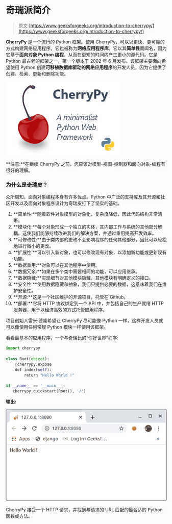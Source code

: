 # 奇瑞派简介

> 原文:[https://www.geeksforgeeks.org/introduction-to-cherrypy/](https://www.geeksforgeeks.org/introduction-to-cherrypy/)

**CherryPy** 是一个流行的 Python 框架。使用 CherryPy，可以以更快、更可靠的方式构建网络应用程序。它也被称为**网络应用程序库**。它以其**简单性**而闻名，因为它基于**面向对象 Python 编程**，从而在更短的时间内产生更小的源代码。它是 Python 最古老的框架之一，第一个版本于 2002 年 6 月发布。该框架主要面向希望使用 Python 创建**可移植数据库驱动的网络应用程序**的开发人员，因为它提供了创建、检索、更新和删除功能。

![cherrypy](img/0780fcdd5ca5075e1e4c4d25b70ca07d.png)

**注意:**在继续 CherryPy 之前，您应该对模型-视图-控制器和面向对象-编程有很好的理解。

### 为什么是奇瑞皮？

众所周知，面向对象编程本身有许多优点。Python 中广泛的支持库及其开源和社区开发以及面向对象程序设计为奇瑞皮打下了坚实的基础。

1.  **简单性:**随着软件对象模型的对象化，复杂度降低，因此代码结构非常清晰。
2.  **模块化:**每个对象形成一个独立的实体，其内部工作与系统的其他部分解耦。这使我们能够持续改进我们的解决方案，并通过重用提高开发效率。
3.  **可修改性:**由于类内部的更改不会影响程序的任何其他部分，因此可以轻松地进行微小的更改。
4.  **扩展性:**可以引入新对象，也可以修改现有对象，以添加新功能或更新现有功能。
5.  **数据重用:**对象可以在其他程序中使用。
6.  **数据冗余:**如果在多个类中需要相同的功能，可以应用继承。
7.  **数据隐藏:**实现细节对其他模块隐藏，其他模块有明确定义的接口。
8.  **安全性:**使用数据隐藏和抽象，我们只提供必要的数据，这意味着我们在维护安全性。
9.  **开源:**这是一个社区维护的开源项目，托管在 Github。
10.  **部署:**它将 HTTP 协议绑定到一个 API 中，并包括自己的生产就绪 HTTP 服务器，用于以经济高效的方式托管应用程序。

项目创始人雷米·德隆希望让 CherryPy 尽可能像 Python 一样，这样开发人员就可以像使用任何常规 Python 模块一样使用该框架。

看看最基本的应用程序，一个与奇瑞比的“你好世界”程序:

```py
import cherrypy

class Root(object):
    @cherrypy.expose
    def index(self):
        return "Hello World !"

if __name__ == '__main__':
   cherrypy.quickstart(Root(), '/')
```

**输出:**

![cherrypy-hello-world](img/073dd9fc8f91c509e675f5027323c250.png)

CherryPy 接受一个 HTTP 请求，并找到与请求的 URL 匹配的最合适的 Python 函数或方法。